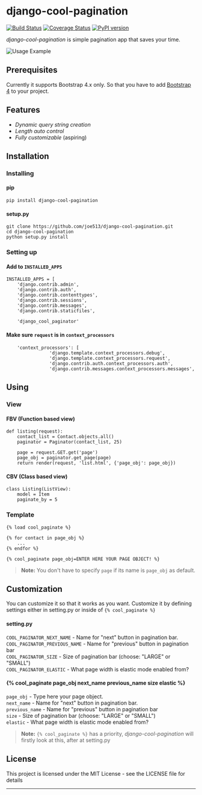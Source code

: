 # django-cool-pagination

[![Build Status](https://travis-ci.org/joe513/django-cool-pagination.svg?branch=master)](https://travis-ci.org/joe513/django-cool-pagination)
[![Coverage Status](https://coveralls.io/repos/github/joe513/django-cool-pagination/badge.svg?branch=master)](https://coveralls.io/github/joe513/django-cool-pagination?branch=master)
[![PyPI version](https://badge.fury.io/py/django-cool-pagination.svg)](https://badge.fury.io/py/django-cool-pagination)

*django-cool-pagination* is simple pagination app that saves your time.

<p align="center" >

![Usage Example](https://media.giphy.com/media/325f9CboTX86Eqa6he/giphy.gif)
</p>

## Prerequisites
Currently it supports Bootstrap 4.x only. So that you have to add [Bootstrap 4](https://getbootstrap.com/docs/4.1/getting-started/download) to your project. <br/>

## Features 

   - _Dynamic query string creation_
   - _Length auto control_
   - _Fully customizable_ (aspiring)

## Installation
### Installing
#### pip
    pip install django-cool-pagination
#### setup.py
    git clone https://github.com/joe513/django-cool-pagination.git
    cd django-cool-pagination
    python setup.py install
### Setting up
#### Add to `INSTALLED_APPS`
    INSTALLED_APPS = [
        'django.contrib.admin',
        'django.contrib.auth',
        'django.contrib.contenttypes',
        'django.contrib.sessions',
        'django.contrib.messages',
        'django.contrib.staticfiles',
        
        'django_cool_paginator'
#### Make sure `request` is in `context_processors`
        'context_processors': [
                    'django.template.context_processors.debug',
                    'django.template.context_processors.request',
                    'django.contrib.auth.context_processors.auth',
                    'django.contrib.messages.context_processors.messages',

## Using

### View
#### FBV (Function based view)

    def listing(request):
        contact_list = Contact.objects.all()
        paginator = Paginator(contact_list, 25)

        page = request.GET.get('page')
        page_obj = paginator.get_page(page)
        return render(request, 'list.html', {'page_obj': page_obj})

#### CBV (Class based view)

    class Listing(ListView):
        model = Item
        paginate_by = 5

### Template
    {% load cool_paginate %}
    
    {% for contact in page_obj %}
        ...
    {% endfor %}
    
    {% cool_paginate page_obj=ENTER HERE YOUR PAGE OBJECT! %}

> **Note:**
You don't have to specify `page` if its name is `page_obj` as default.

## Customization
You can customize it so that it works as you want. Customize it by defining settings either in setting.py or 
inside of `{% cool_paginate %} `

#### setting.py

`COOL_PAGINATOR_NEXT_NAME` - Name for "next" button in pagination bar. <br/>
`COOL_PAGINATOR_PREVIOUS_NAME` - Name for "previous" button in pagination bar <br/>
`COOL_PAGINATOR_SIZE` - Size of pagination bar (choose: "LARGE" or "SMALL") <br/>
`COOL_PAGINATOR_ELASTIC` - What page width is elastic mode enabled from?

#### {% cool_paginate page_obj next_name previous_name size elastic %}
`page_obj` - Type here your page object. <br/>
`next_name` - Name for "next" button in pagination bar. <br/>
`previous_name` - Name for "previous" button in pagination bar <br/>
`size` - Size of pagination bar (choose: "LARGE" or "SMALL") <br/>
`elastic` - What page width is elastic mode enabled from?

> **Note:**
> `{% cool_paginate %}` has a priority, _django-cool-pagination_ will firstly look at this, after at setting.py

## License
This project is licensed under the MIT License - see the LICENSE file for details
<hr/>

 
